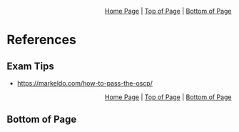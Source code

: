 <p align="right">
  <a href="/README.md">Home Page</a> |
  <a href="/References/README.md#">Top of Page</a> |
  <a href="/References/README.md#bottom-of-page">Bottom of Page</a>
</p>

# References
## Exam Tips
- https://markeldo.com/how-to-pass-the-oscp/

<p align="right">
  <a href="/README.md">Home Page</a> |
  <a href="/References/README.md#">Top of Page</a> |
  <a href="/References/README.md#bottom-of-page">Bottom of Page</a>
</p>

## Bottom of Page
